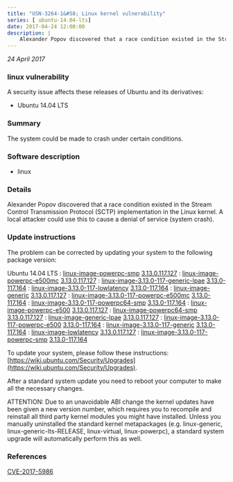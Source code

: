 ```yaml
---
title: "USN-3264-1&#58; Linux kernel vulnerability"
series: [ ubuntu-14.04-lts]
date: 2017-04-24 12:00:00
description: |
    Alexander Popov discovered that a race condition existed in the Stream Control Transmission Protocol (SCTP) implementation in the Linux kernel. A local attacker could use this to cause a denial of service (system crash). 
--- 
```

 
 

*24 April 2017*

### linux vulnerability

A security issue affects these releases of Ubuntu and its derivatives:

* Ubuntu 14.04 LTS

### Summary

The system could be made to crash under certain conditions. 

### Software description

* linux 

### Details

Alexander Popov discovered that a race condition existed in the Stream Control Transmission Protocol (SCTP) implementation in the Linux kernel. A local attacker could use this to cause a denial of service (system crash). 

### Update instructions

The problem can be corrected by updating your system to the following package version:

Ubuntu 14.04 LTS
 : [linux-image-powerpc-smp](https://launchpad.net/ubuntu/+source/linux) <span> [3.13.0.117.127](https://launchpad.net/ubuntu/+source/linux/3.13.0-117.164) </span> 
 : [linux-image-powerpc-e500mc](https://launchpad.net/ubuntu/+source/linux) <span> [3.13.0.117.127](https://launchpad.net/ubuntu/+source/linux/3.13.0-117.164) </span> 
 : [linux-image-3.13.0-117-generic-lpae](https://launchpad.net/ubuntu/+source/linux) <span> [3.13.0-117.164](https://launchpad.net/ubuntu/+source/linux/3.13.0-117.164) </span> 
 : [linux-image-3.13.0-117-lowlatency](https://launchpad.net/ubuntu/+source/linux) <span> [3.13.0-117.164](https://launchpad.net/ubuntu/+source/linux/3.13.0-117.164) </span> 
 : [linux-image-generic](https://launchpad.net/ubuntu/+source/linux) <span> [3.13.0.117.127](https://launchpad.net/ubuntu/+source/linux/3.13.0-117.164) </span> 
 : [linux-image-3.13.0-117-powerpc-e500mc](https://launchpad.net/ubuntu/+source/linux) <span> [3.13.0-117.164](https://launchpad.net/ubuntu/+source/linux/3.13.0-117.164) </span> 
 : [linux-image-3.13.0-117-powerpc64-smp](https://launchpad.net/ubuntu/+source/linux) <span> [3.13.0-117.164](https://launchpad.net/ubuntu/+source/linux/3.13.0-117.164) </span> 
 : [linux-image-powerpc-e500](https://launchpad.net/ubuntu/+source/linux) <span> [3.13.0.117.127](https://launchpad.net/ubuntu/+source/linux/3.13.0-117.164) </span> 
 : [linux-image-powerpc64-smp](https://launchpad.net/ubuntu/+source/linux) <span> [3.13.0.117.127](https://launchpad.net/ubuntu/+source/linux/3.13.0-117.164) </span> 
 : [linux-image-generic-lpae](https://launchpad.net/ubuntu/+source/linux) <span> [3.13.0.117.127](https://launchpad.net/ubuntu/+source/linux/3.13.0-117.164) </span> 
 : [linux-image-3.13.0-117-powerpc-e500](https://launchpad.net/ubuntu/+source/linux) <span> [3.13.0-117.164](https://launchpad.net/ubuntu/+source/linux/3.13.0-117.164) </span> 
 : [linux-image-3.13.0-117-generic](https://launchpad.net/ubuntu/+source/linux) <span> [3.13.0-117.164](https://launchpad.net/ubuntu/+source/linux/3.13.0-117.164) </span> 
 : [linux-image-lowlatency](https://launchpad.net/ubuntu/+source/linux) <span> [3.13.0.117.127](https://launchpad.net/ubuntu/+source/linux/3.13.0-117.164) </span> 
 : [linux-image-3.13.0-117-powerpc-smp](https://launchpad.net/ubuntu/+source/linux) <span> [3.13.0-117.164](https://launchpad.net/ubuntu/+source/linux/3.13.0-117.164) </span> 

To update your system, please follow these instructions: [https://wiki.ubuntu.com/Security/Upgrades](https://wiki.ubuntu.com/Security/Upgrades).

After a standard system update you need to reboot your computer to make all the necessary changes.

ATTENTION: Due to an unavoidable ABI change the kernel updates have been given a new version number, which requires you to recompile and reinstall all third party kernel modules you might have installed. Unless you manually uninstalled the standard kernel metapackages (e.g. linux-generic, linux-generic-lts-RELEASE, linux-virtual, linux-powerpc), a standard system upgrade will automatically perform this as well. 

### References

 
 [CVE-2017-5986](http://people.ubuntu.com/~ubuntu-security/cve/CVE-2017-5986)
 

